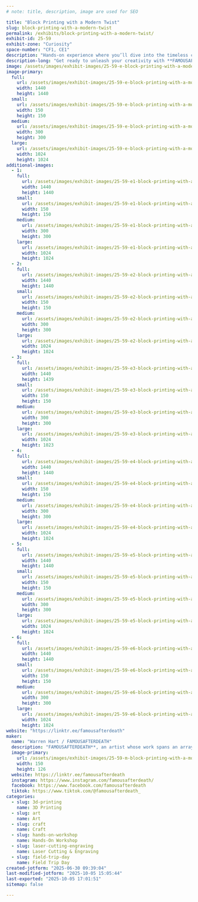 ```yaml
---
# note: title, description, image are used for SEO

title: "Block Printing with a Modern Twist"
slug: block-printing-with-a-modern-twist
permalink: /exhibits/block-printing-with-a-modern-twist/
exhibit-id: 25-59
exhibit-zone: "Curiosity"
space-number: "CF1, CE1"
description: "Hands-on experience where you’ll dive into the timeless craft of block printing with a modern twist."
description-long: "Get ready to unleash your creativity with **FAMOUSAFTERDEATH**, an artist whose work spans an array of fascinating mediums—from art on antique books to 3D printed toys and intricate laser-cut designs! Ever wondered what it’s like to make your own block print? Now’s your chance! Swing by my booth for a hands-on experience where you’ll dive into the timeless craft of block printing—with a fresh, modern twist. Choose from a selection of unique designs, and create a one-of-a-kind print to take home. Don't miss out—come make something unforgettable with me. See you there!"
image: /assets/images/exhibit-images/25-59-e-block-printing-with-a-modern-twist-496111699-18502440415002174-5764717213979508654-n-1-300x300.jpg
image-primary: 
  full:
    url: /assets/images/exhibit-images/25-59-e-block-printing-with-a-modern-twist-496111699-18502440415002174-5764717213979508654-n-1-full.jpg
    width: 1440
    height: 1440
  small:
    url: /assets/images/exhibit-images/25-59-e-block-printing-with-a-modern-twist-496111699-18502440415002174-5764717213979508654-n-1-150x150.jpg
    width: 150
    height: 150
  medium:
    url: /assets/images/exhibit-images/25-59-e-block-printing-with-a-modern-twist-496111699-18502440415002174-5764717213979508654-n-1-300x300.jpg
    width: 300
    height: 300
  large:
    url: /assets/images/exhibit-images/25-59-e-block-printing-with-a-modern-twist-496111699-18502440415002174-5764717213979508654-n-1-1024x1024.jpg
    width: 1024
    height: 1024
additional-images: 
  - 1:
    full:
      url: /assets/images/exhibit-images/25-59-e1-block-printing-with-a-modern-twist-496157528-18502440400002174-1648127767764606573-n-1-full.jpg
      width: 1440
      height: 1440
    small:
      url: /assets/images/exhibit-images/25-59-e1-block-printing-with-a-modern-twist-496157528-18502440400002174-1648127767764606573-n-1-150x150.jpg
      width: 150
      height: 150
    medium:
      url: /assets/images/exhibit-images/25-59-e1-block-printing-with-a-modern-twist-496157528-18502440400002174-1648127767764606573-n-1-300x300.jpg
      width: 300
      height: 300
    large:
      url: /assets/images/exhibit-images/25-59-e1-block-printing-with-a-modern-twist-496157528-18502440400002174-1648127767764606573-n-1-1024x1024.jpg
      width: 1024
      height: 1024
  - 2:
    full:
      url: /assets/images/exhibit-images/25-59-e2-block-printing-with-a-modern-twist-466388928-18472700764015421-6510475009568000036-n-full.jpg
      width: 1440
      height: 1440
    small:
      url: /assets/images/exhibit-images/25-59-e2-block-printing-with-a-modern-twist-466388928-18472700764015421-6510475009568000036-n-150x150.jpg
      width: 150
      height: 150
    medium:
      url: /assets/images/exhibit-images/25-59-e2-block-printing-with-a-modern-twist-466388928-18472700764015421-6510475009568000036-n-300x300.jpg
      width: 300
      height: 300
    large:
      url: /assets/images/exhibit-images/25-59-e2-block-printing-with-a-modern-twist-466388928-18472700764015421-6510475009568000036-n-1024x1024.jpg
      width: 1024
      height: 1024
  - 3:
    full:
      url: /assets/images/exhibit-images/25-59-e3-block-printing-with-a-modern-twist-496073647-18502440385002174-285378356837594473-n-1-full.jpg
      width: 1440
      height: 1439
    small:
      url: /assets/images/exhibit-images/25-59-e3-block-printing-with-a-modern-twist-496073647-18502440385002174-285378356837594473-n-1-150x150.jpg
      width: 150
      height: 150
    medium:
      url: /assets/images/exhibit-images/25-59-e3-block-printing-with-a-modern-twist-496073647-18502440385002174-285378356837594473-n-1-300x300.jpg
      width: 300
      height: 300
    large:
      url: /assets/images/exhibit-images/25-59-e3-block-printing-with-a-modern-twist-496073647-18502440385002174-285378356837594473-n-1-1024x1023.jpg
      width: 1024
      height: 1023
  - 4:
    full:
      url: /assets/images/exhibit-images/25-59-e4-block-printing-with-a-modern-twist-466532947-18472700755015421-8346518311460922599-n-full.jpg
      width: 1440
      height: 1440
    small:
      url: /assets/images/exhibit-images/25-59-e4-block-printing-with-a-modern-twist-466532947-18472700755015421-8346518311460922599-n-150x150.jpg
      width: 150
      height: 150
    medium:
      url: /assets/images/exhibit-images/25-59-e4-block-printing-with-a-modern-twist-466532947-18472700755015421-8346518311460922599-n-300x300.jpg
      width: 300
      height: 300
    large:
      url: /assets/images/exhibit-images/25-59-e4-block-printing-with-a-modern-twist-466532947-18472700755015421-8346518311460922599-n-1024x1024.jpg
      width: 1024
      height: 1024
  - 5:
    full:
      url: /assets/images/exhibit-images/25-59-e5-block-printing-with-a-modern-twist-466926127-18472700773015421-7791683548183891848-n-full.jpg
      width: 1440
      height: 1440
    small:
      url: /assets/images/exhibit-images/25-59-e5-block-printing-with-a-modern-twist-466926127-18472700773015421-7791683548183891848-n-150x150.jpg
      width: 150
      height: 150
    medium:
      url: /assets/images/exhibit-images/25-59-e5-block-printing-with-a-modern-twist-466926127-18472700773015421-7791683548183891848-n-300x300.jpg
      width: 300
      height: 300
    large:
      url: /assets/images/exhibit-images/25-59-e5-block-printing-with-a-modern-twist-466926127-18472700773015421-7791683548183891848-n-1024x1024.jpg
      width: 1024
      height: 1024
  - 6:
    full:
      url: /assets/images/exhibit-images/25-59-e6-block-printing-with-a-modern-twist-496111699-18502440415002174-5764717213979508654-n-1-6565-full.jpg
      width: 1440
      height: 1440
    small:
      url: /assets/images/exhibit-images/25-59-e6-block-printing-with-a-modern-twist-496111699-18502440415002174-5764717213979508654-n-1-6565-150x150.jpg
      width: 150
      height: 150
    medium:
      url: /assets/images/exhibit-images/25-59-e6-block-printing-with-a-modern-twist-496111699-18502440415002174-5764717213979508654-n-1-6565-300x300.jpg
      width: 300
      height: 300
    large:
      url: /assets/images/exhibit-images/25-59-e6-block-printing-with-a-modern-twist-496111699-18502440415002174-5764717213979508654-n-1-6565-1024x1024.jpg
      width: 1024
      height: 1024
website: "https://linktr.ee/famousafterdeath"
maker: 
  name: "Warren Hart / FAMOUSAFTERDEATH"
  description: "FAMOUSAFTERDEATH**, an artist whose work spans an array of fascinating mediums—from art on antique books to 3D printed toys and intricate laser-cut designs!"
  image-primary:
    url: /assets/images/exhibit-images/25-59-m-block-printing-with-a-modern-twist-deadbook-150x126.png
    width: 150
    height: 126
  website: https://linktr.ee/famousafterdeath
  instagram: https://www.instagram.com/famousafterdeath/
  facebook: https://www.facebook.com/famousafterdeath
  tiktok: https://www.tiktok.com/@famousafterdeath_
categories: 
  - slug: 3d-printing
    name: 3D Printing
  - slug: art
    name: Art
  - slug: craft
    name: Craft
  - slug: hands-on-workshop
    name: Hands-On Workshop
  - slug: laser-cutting-engraving
    name: Laser Cutting & Engraving
  - slug: field-trip-day
    name: Field Trip Day
created-jotform: "2025-06-30 09:39:04"
last-modified-jotform: "2025-10-05 15:05:44"
last-exported: "2025-10-05 17:01:51"
sitemap: false

---
```

